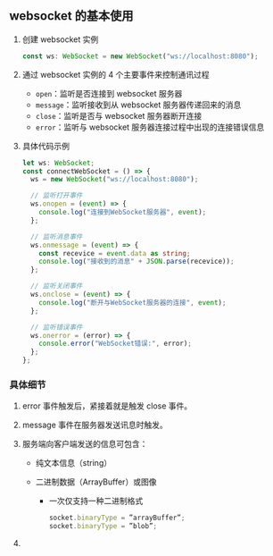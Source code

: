 ## websocket 的基本使用

1. 创建 websocket 实例
   ```ts
   const ws: WebSocket = new WebSocket("ws://localhost:8080");
   ```
2. 通过 websocket 实例的 4 个主要事件来控制通讯过程

   - `open`：监听是否连接到 websocket 服务器
   - `message`：监听接收到从 websocket 服务器传递回来的消息
   - `close`：监听是否与 websocket 服务器断开连接
   - `error`：监听与 websocket 服务器连接过程中出现的连接错误信息

3. 具体代码示例

   ```ts
   let ws: WebSocket;
   const connectWebSocket = () => {
     ws = new WebSocket("ws://localhost:8080");

     // 监听打开事件
     ws.onopen = (event) => {
       console.log("连接到WebSocket服务器", event);
     };

     // 监听消息事件
     ws.onmessage = (event) => {
       const recevice = event.data as string;
       console.log("接收到的消息" + JSON.parse(recevice));
     };

     // 监听关闭事件
     ws.onclose = (event) => {
       console.log("断开与WebSocket服务器的连接", event);
     };

     // 监听错误事件
     ws.onerror = (error) => {
       console.error("WebSocket错误:", error);
     };
   };
   ```

### 具体细节

1. error 事件触发后，紧接着就是触发 close 事件。
2. message 事件在服务器发送讯息时触发。
3. 服务端向客户端发送的信息可包含：

   - 纯文本信息（string）
   - 二进制数据（ArrayBuffer）或图像

     - 一次仅支持一种二进制格式
       ```js
       socket.binaryType = ”arrayBuffer”;
       socket.binaryType = ”blob”;
       ```

4.
